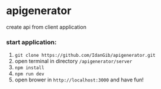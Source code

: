 # apigenerator
create api from client application

### start application:
1. `git clone https://github.com/IdanGib/apigenerator.git`
2. open terminal in directory `/apigenerator/server`
3. `npm install`
4. `npm run dev`
5. open brower in `http://localhost:3000` and have fun!
